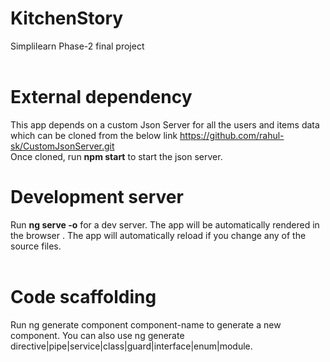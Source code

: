 # KitchenStory
Simplilearn Phase-2 final project<br><br>

# External dependency
This app depends on a custom Json Server for all the users and items data which can be cloned from the below link
https://github.com/rahul-sk/CustomJsonServer.git <br>
Once cloned, run <strong>npm start</strong> to start the json server.
# Development server
Run <strong>ng serve -o</strong> for a dev server. The app will be automatically rendered in the browser . The app will automatically reload if you change any of the source files.
<br><br>
# Code scaffolding
Run ng generate component component-name to generate a new component. You can also use ng generate directive|pipe|service|class|guard|interface|enum|module.
